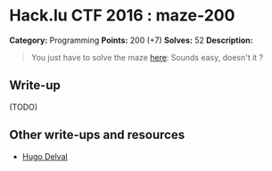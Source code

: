 # Hack.lu CTF 2016 : maze-200

**Category:** Programming
**Points:** 200 (+7)
**Solves:** 52
**Description:**

> You just have to solve the maze [here](https://cthulhu.fluxfingers.net:1507/): Sounds easy, doesn't it ?

## Write-up

(TODO)

## Other write-ups and resources

* [Hugo Delval](http://hugodelval.com/writeup/2016%2010%2019%20-%20hack.lu/Maze%20-%20Programming%20Misc%20-%20207pts)
